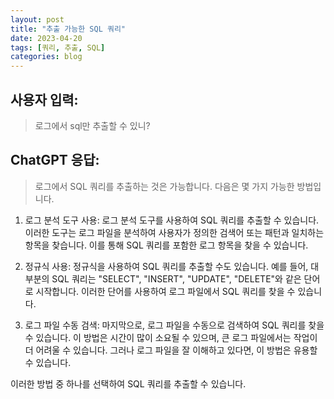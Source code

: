 ```yaml
---
layout: post
title: "추출 가능한 SQL 쿼리"
date: 2023-04-20
tags: [쿼리, 추출, SQL]
categories: blog
---
```


## 사용자 입력:
> 로그에서 sql만 추출할 수 있니?

## ChatGPT 응답:
> 로그에서 SQL 쿼리를 추출하는 것은 가능합니다. 다음은 몇 가지 가능한 방법입니다.

1. 로그 분석 도구 사용: 로그 분석 도구를 사용하여 SQL 쿼리를 추출할 수 있습니다. 이러한 도구는 로그 파일을 분석하여 사용자가 정의한 검색어 또는 패턴과 일치하는 항목을 찾습니다. 이를 통해 SQL 쿼리를 포함한 로그 항목을 찾을 수 있습니다.

2. 정규식 사용: 정규식을 사용하여 SQL 쿼리를 추출할 수도 있습니다. 예를 들어, 대부분의 SQL 쿼리는 "SELECT", "INSERT", "UPDATE", "DELETE"와 같은 단어로 시작합니다. 이러한 단어를 사용하여 로그 파일에서 SQL 쿼리를 찾을 수 있습니다.

3. 로그 파일 수동 검색: 마지막으로, 로그 파일을 수동으로 검색하여 SQL 쿼리를 찾을 수 있습니다. 이 방법은 시간이 많이 소요될 수 있으며, 큰 로그 파일에서는 작업이 더 어려울 수 있습니다. 그러나 로그 파일을 잘 이해하고 있다면, 이 방법은 유용할 수 있습니다.

이러한 방법 중 하나를 선택하여 SQL 쿼리를 추출할 수 있습니다.

